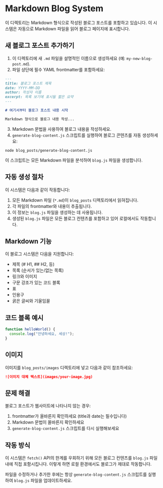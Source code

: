 # Markdown Blog System

이 디렉토리는 Markdown 형식으로 작성된 블로그 포스트를 포함하고 있습니다. 이 시스템은 자동으로 Markdown 파일을 읽어 블로그 페이지에 표시합니다.

## 새 블로그 포스트 추가하기

1. 이 디렉토리에 새 `.md` 파일을 설명적인 이름으로 생성하세요 (예: `my-new-blog-post.md`).
2. 파일 상단에 필수 YAML frontmatter를 포함하세요:

```md
---
title: 블로그 포스트 제목
date: YYYY-MM-DD
author: 작성자 이름
excerpt: 목록 보기에 표시될 짧은 요약
---

# 여기서부터 블로그 포스트 내용 시작

Markdown 형식으로 블로그 내용 작성...
```

3. Markdown 문법을 사용하여 블로그 내용을 작성하세요.
4. `generate-blog-content.js` 스크립트를 실행하여 블로그 콘텐츠를 자동 생성하세요:

```
node blog_posts/generate-blog-content.js
```

이 스크립트는 모든 Markdown 파일을 분석하여 `blog.js` 파일을 생성합니다.

## 자동 생성 절차

이 시스템은 다음과 같이 작동합니다:

1. 모든 Markdown 파일 (`*.md`)이 `blog_posts` 디렉토리에서 읽혀집니다.
2. 각 파일의 frontmatter와 내용이 추출됩니다.
3. 이 정보는 `blog.js` 파일을 생성하는 데 사용됩니다.
4. 생성된 `blog.js` 파일은 모든 블로그 컨텐츠를 포함하고 있어 로컬에서도 작동합니다.

## Markdown 기능

이 블로그 시스템은 다음을 지원합니다:

- 제목 (# H1, ## H2, 등)
- 목록 (순서가 있는/없는 목록)
- 링크와 이미지
- 구문 강조가 있는 코드 블록
- 표
- 인용구
- 굵은 글씨와 기울임꼴

## 코드 블록 예시

```javascript
function helloWorld() {
  console.log("안녕하세요, 세상!");
}
```

## 이미지

이미지를 `blog_posts/images` 디렉토리에 넣고 다음과 같이 참조하세요:

```md
![이미지 대체 텍스트](images/your-image.jpg)
```

## 문제 해결

블로그 포스트가 웹사이트에 나타나지 않는 경우:

1. frontmatter가 올바른지 확인하세요 (title과 date는 필수입니다)
2. Markdown 문법이 올바른지 확인하세요
3. `generate-blog-content.js` 스크립트를 다시 실행해보세요

## 작동 방식

이 시스템은 `fetch()` API의 한계를 우회하기 위해 모든 블로그 컨텐츠를 `blog.js` 파일 내에 직접 포함시킵니다. 이렇게 하면 로컬 환경에서도 블로그가 제대로 작동합니다.

파일을 수정하거나 추가한 후에는 항상 `generate-blog-content.js` 스크립트를 실행하여 `blog.js` 파일을 업데이트하세요. 